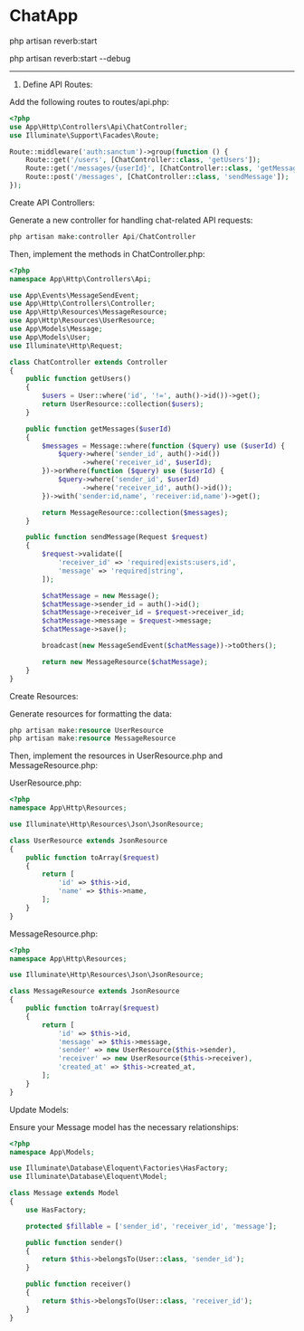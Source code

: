 # ChatApp

php artisan reverb:start

php artisan reverb:start --debug

-------------------

1. Define API Routes:

Add the following routes to routes/api.php:

```php
<?php
use App\Http\Controllers\Api\ChatController;
use Illuminate\Support\Facades\Route;

Route::middleware('auth:sanctum')->group(function () {
    Route::get('/users', [ChatController::class, 'getUsers']);
    Route::get('/messages/{userId}', [ChatController::class, 'getMessages']);
    Route::post('/messages', [ChatController::class, 'sendMessage']);
});
```

Create API Controllers:

Generate a new controller for handling chat-related API requests:

```php
php artisan make:controller Api/ChatController
```

Then, implement the methods in ChatController.php:

```php
<?php
namespace App\Http\Controllers\Api;

use App\Events\MessageSendEvent;
use App\Http\Controllers\Controller;
use App\Http\Resources\MessageResource;
use App\Http\Resources\UserResource;
use App\Models\Message;
use App\Models\User;
use Illuminate\Http\Request;

class ChatController extends Controller
{
    public function getUsers()
    {
        $users = User::where('id', '!=', auth()->id())->get();
        return UserResource::collection($users);
    }

    public function getMessages($userId)
    {
        $messages = Message::where(function ($query) use ($userId) {
            $query->where('sender_id', auth()->id())
                  ->where('receiver_id', $userId);
        })->orWhere(function ($query) use ($userId) {
            $query->where('sender_id', $userId)
                  ->where('receiver_id', auth()->id());
        })->with('sender:id,name', 'receiver:id,name')->get();

        return MessageResource::collection($messages);
    }

    public function sendMessage(Request $request)
    {
        $request->validate([
            'receiver_id' => 'required|exists:users,id',
            'message' => 'required|string',
        ]);

        $chatMessage = new Message();
        $chatMessage->sender_id = auth()->id();
        $chatMessage->receiver_id = $request->receiver_id;
        $chatMessage->message = $request->message;
        $chatMessage->save();

        broadcast(new MessageSendEvent($chatMessage))->toOthers();

        return new MessageResource($chatMessage);
    }
}
```

Create Resources:

Generate resources for formatting the data:

```php
php artisan make:resource UserResource
php artisan make:resource MessageResource
```

Then, implement the resources in UserResource.php and MessageResource.php:

UserResource.php:

```php
<?php
namespace App\Http\Resources;

use Illuminate\Http\Resources\Json\JsonResource;

class UserResource extends JsonResource
{
    public function toArray($request)
    {
        return [
            'id' => $this->id,
            'name' => $this->name,
        ];
    }
}
```

MessageResource.php:

```php
<?php
namespace App\Http\Resources;

use Illuminate\Http\Resources\Json\JsonResource;

class MessageResource extends JsonResource
{
    public function toArray($request)
    {
        return [
            'id' => $this->id,
            'message' => $this->message,
            'sender' => new UserResource($this->sender),
            'receiver' => new UserResource($this->receiver),
            'created_at' => $this->created_at,
        ];
    }
}
```

Update Models:

Ensure your Message model has the necessary relationships:

```php
<?php
namespace App\Models;

use Illuminate\Database\Eloquent\Factories\HasFactory;
use Illuminate\Database\Eloquent\Model;

class Message extends Model
{
    use HasFactory;

    protected $fillable = ['sender_id', 'receiver_id', 'message'];

    public function sender()
    {
        return $this->belongsTo(User::class, 'sender_id');
    }

    public function receiver()
    {
        return $this->belongsTo(User::class, 'receiver_id');
    }
}
```
